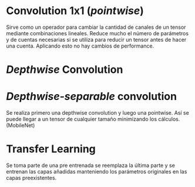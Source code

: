 # Convolution 1x1 (_pointwise_)
Sirve como un operador para cambiar la cantidad de canales de un tensor mediante combinaciones lineales. Reduce mucho el número de parámetros y de cuentas necesarias si se utiliza para reducir un tensor antes de hacer una cuenta. Aplicando esto no hay cambios de performance.

# _Depthwise_ Convolution

# _Depthwise-separable_ convolution
Se realiza primero una depthwise convolution y luego una pointwise. Así se puede llegar a un tensor de cualquier tamaño minimizando los cálculos. (MobileNet)

# Transfer Learning
Se toma parte de una pre entrenada se reemplaza la última parte y se entrenan las capas añadidas manteniendo los parámetros originales en las capas preexistentes.